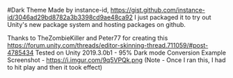 #Dark Theme
Made by instance-id, https://gist.github.com/instance-id/3046ad29bd8782a3b3398cd9ae48ca92
I just packaged it to try out Unity's new package system and hosting packages on github.

Thanks to TheZombieKiller and Peter77 for creating this
https://forum.unity.com/threads/editor-skinning-thread.711059/#post-4785434
Tested on Unity 2019.3.0b1 - 95% Dark mode Conversion
Example Screenshot - https://i.imgur.com/9q5VPQk.png
(Note - Once I ran this, I had to hit play and then it took effect)